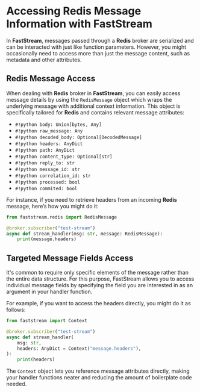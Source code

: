 # Accessing Redis Message Information with FastStream

In **FastStream**, messages passed through a **Redis** broker are serialized and can be interacted with just like function parameters. However, you might occasionally need to access more than just the message content, such as metadata and other attributes.

## Redis Message Access

When dealing with **Redis** broker in **FastStream**, you can easily access message details by using the `RedisMessage` object which wraps the underlying message with additional context information. This object is specifically tailored for **Redis** and contains relevant message attributes:

* `#!python body: Union[bytes, Any]`
* `#!python raw_message: Any`
* `#!python decoded_body: Optional[DecodedMessage]`
* `#!python headers: AnyDict`
* `#!python path: AnyDict`
* `#!python content_type: Optional[str]`
* `#!python reply_to: str`
* `#!python message_id: str`
* `#!python correlation_id: str`
* `#!python processed: bool`
* `#!python commited: bool`

For instance, if you need to retrieve headers from an incoming **Redis** message, here’s how you might do it:

```python
from faststream.redis import RedisMessage

@broker.subscriber("test-stream")
async def stream_handler(msg: str, message: RedisMessage):
    print(message.headers)
```

## Targeted Message Fields Access

It's common to require only specific elements of the message rather than the entire data structure. For this purpose, FastStream allows you to access individual message fields by specifying the field you are interested in as an argument in your handler function.

For example, if you want to access the headers directly, you might do it as follows:

```python
from faststream import Context

@broker.subscriber("test-stream")
async def stream_handler(
    msg: str,
    headers: AnyDict = Context("message.headers"),
):
    print(headers)
```

The `Context` object lets you reference message attributes directly, making your handler functions neater and reducing the amount of boilerplate code needed.
